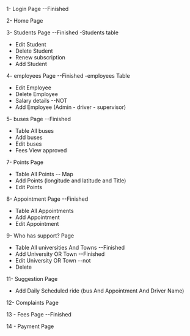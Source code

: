
1- Login Page                                                            --Finished

2- Home Page

3- Students Page                                                          --Finished
-Students table
- Edit Student
- Delete Student
- Renew subscription
- Add Student

4- employees Page                                                          --Finished
-employees Table
- Edit Employee
- Delete Employee
- Salary details                   --NOT
- Add Employee (Admin - driver - supervisor)



5- buses Page                                                               --Finished
- Table All buses
- Add buses
- Edit buses
- Fees View approved

7- Points Page
- Table All Points -- Map
- Add Points (longitude and latitude and Title)
- Edit Points

8- Appointment Page                                                     --Finished
- Table All Appointments
- Add Appointment
- Edit Appointment

9- Who has support? Page
- Table All universities And Towns       --Finished
- Add University OR Town       --Finished
- Edit University OR Town      --not
- Delete

11- Suggestion Page
- Add Daily Scheduled ride  (bus And Appointment And Driver Name)

12- Complaints Page

13 - Fees Page                                                             --Finished

14 - Payment Page





